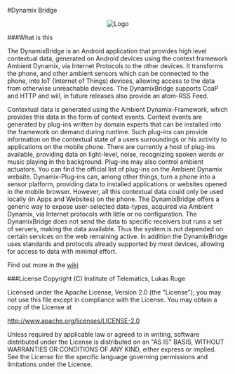 #Dynamix Bridge

<p align="center">
<img src="https://raw.github.com/TVLuke/DynamixBridge/master/res/drawable-hdpi/ic_launcher.png" alt="Logo"/>
</p>

###What is this

The DynamixBridge is an Android application that provides high level contextual data, generated on Android devices using the context framework Ambient Dynamix, via Internet Protocols to the other devices. It transforms the phone, and other ambient sensors which can be connected to the phone, into IoT (Internet of Things) devices, allowing access to the data from otherwise unreachable devices. The DynamixBridge supports CoaP and HTTP and will, in future releases also provide an atom-RSS Feed.

Contextual data is generated using the Ambient Dynamix-Framework, which provides this data in the form of context events. Context events are generated by plug-ins written by domain experts that can be installed into the framework on demand during runtime. Such plug-ins can provide information on the contextual state of a users surroundings or his activity to applications on the mobile phone. There are currently a host of plug-ins available, providing data on light-level, noise, recognizing spoken words or music playing in the background. Plug-ins may also control ambient actuators. You can find the official list of plug-ins on the Ambient Dynamix website. Dynamix-Plug-ins can, among other things, turn a phone into a sensor platform, providing data to installed applications or websites opened in the mobile browser. However, all this contextual data could only be used locally (in Apps and Websites) on the phone. The DynamixBridge offers a generic way to expose user-selected data-types, acquired via Ambient Dynamix, via Internet protocols with little or no configuration. The DynamixBridge does not send the data to specific receivers but runs a set of servers, making the data available. Thus the system is not depended on certain services on the web remaining active. In addition the DynamixBridge uses standards and protocols already supported by most devices, allowing for access to data with minimal effort.

Find out more in the [wiki](https://github.com/TVLuke/DynamixBridge/wiki/AmbientBridge-Wiki)

###License
Copyright (C) Institute of Telematics, Lukas Ruge

Licensed under the Apache License, Version 2.0 (the "License");
you may not use this file except in compliance with the License.
You may obtain a copy of the License at

http://www.apache.org/licenses/LICENSE-2.0

Unless required by applicable law or agreed to in writing, software
distributed under the License is distributed on an "AS IS" BASIS,
WITHOUT WARRANTIES OR CONDITIONS OF ANY KIND, either express or implied.
See the License for the specific language governing permissions and
limitations under the License.
